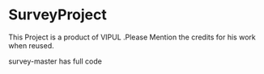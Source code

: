 # SurveyProject
This Project is a product of VIPUL .Please Mention the credits for his work when reused.


survey-master has full code
